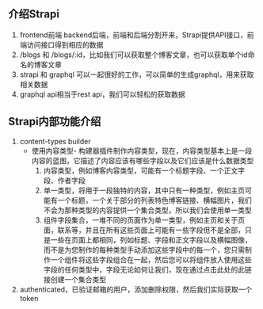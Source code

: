 ## 介绍Strapi
1. frontend前端 backend后端，前端和后端分割开来，Strapi提供API接口，前端访问接口得到相应的数据
2. /blogs 和 /blogs/:id，比如我们可以获取整个博客文章，也可以获取单个id命名的博客文章
3. strapi 和 graphql 可以一起很好的工作，可以简单的生成graphql，用来获取相关数据
4. graphql api相当于rest api，我们可以轻松的获取数据

## Strapi内部功能介绍
1. content-types builder
    * 使用内容类型- 构建器插件制作内容类型，现在，内容类型基本上是一段内容的蓝图，它描述了内容应该有哪些字段以及它们应该是什么数据类型
       1. 内容类型，例如博客内容类型，可能有一个标题字段、一个正文字段、作者字段
       2. 单一类型，将用于一段独特的内容，其中只有一种类型，例如主页可能有一个标题，一个关于部分的列表特色博客链接、横幅图片，我们不会为那种类型的内容提供一个集合类型，所以我们会使用单一类型
       3. 组件字段集合，一堆不同的页面作为单一类型，例如主页和关于页面，联系等，并且在所有这些页面上可能有一些字段但不是全部，只是一些在页面上都相同，列如标题、字段和正文字段以及横幅图像，而不是为您制作的每种类型手动添加这些字段中的每一个，您只需制作一个组件将这些字段组合在一起，然后您可以将组件放入使用这些字段的任何类型中，字段无论如何让我们，现在通过点击此处的此链接创建一个集合类型
2. authenticated，已验证邮箱的用户，添加删除权限，然后我们实际获取一个token